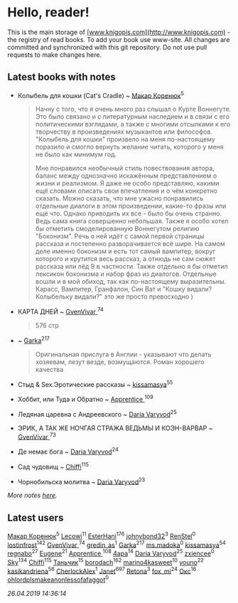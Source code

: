 # Hello, reader!
This is the main storage of [www.knigopis.com](http://www.knigopis.com) - the registry of read books.
To add your book use www-site. All changes are committed and synchronized with this git repository.
Do not use pull requests to make changes here.


## Latest books with notes
* Колыбель для кошки (Cat's Cradle) ~ [Макар Коренюк](users/126/126368737-vkontakte)<sup>5</sup>
    > Начну с того, что я очень много раз слышал о Курте Воннегуте. Это было связано и с литературным наследием и в связи с его политическими взглядами, а также с многими отсылками к его творчеству в произведениях музыкантов или философов. 
    > "Колыбель для кошки" произвело на меня по-настоящему поразило и смогло вернуть желание читать, которого у меня не было как минимум год. 
    > 
    > Мне понравился необычный стиль повествования автора, баланс между однозначно искажённым представлением о жизни и реализмом. 
    > Я даже не особо представляю, какими ещё словами описать свои впечатления и о чём конкретно сказать. Можно сказать, что мне ужасно понравились отдельные диалоги в этом произведении, какие-то фразы или ещё что. Однако приводить их все - было бы очень странно. Ведь сама книга совершенно небольшая. 
    > Также я особо хотел бы отметить смоделированную Воннегутом религию "Боконизм". Речь о ней идёт с самой первой страницы рассказа и постепенно разворачивается всё шире. На самом деле именно боконизм и есть тот самый вампитер, вокруг которого и крутится весь рассказ, а отнюдь не сам сюжет рассказа или лёд 9 в частности. 
    > Также отдельно я бы отметил лексикон боконизма и набор фраз из диалогов. Отдельные вошли и в мой обиход, так как по-настоящему выразительны. Карасс, Вампитер, Гранфалон, Син Ват и "Кошку видали? Колыбельку видали?" это же просто превосходно )

* КАРТА ДНЕЙ ~ [GvenVivar ](users/158/158266434925901-facebook)<sup>74</sup>
    > 576 стр

*  ~ [Garka](users/115/115753719718250012620-google)<sup>217</sup>
    > Оригинальная прислуга в Англии - указывают что делать хозяевам, лезут везде, возмущаются. Роман хорошего качества

* Стыд & Sex.Эротические рассказы ~ [kissamasya](users/684/68439978-vkontakte)<sup>55</sup>

* Хоббит, или Туда и Обратно ~ [Apprentice ](users/528/52821952-vkontakte)<sup>109</sup>

* Ледяная царевна с Андреевского ~ [Daria Varyvod](users/829/829893410524253-facebook)<sup>25</sup>

* ЭРИК, А ТАК ЖЕ НОЧГАЯ СТРАЖА  ВЕДЬМЫ И КОЭН-ВАРВАР ~ [GvenVivar ](users/158/158266434925901-facebook)<sup>73</sup>

* Де немає бога ~ [Daria Varyvod](users/829/829893410524253-facebook)<sup>24</sup>

* Сад чудовищ ~ [Chiffi](users/105/105831994080785626680-google)<sup>115</sup>

* Чорнобильска молитва ~ [Daria Varyvod](users/829/829893410524253-facebook)<sup>23</sup>


_More notes [here](latest_books_with_notes.md)._


## Latest users
[Макар Коренюк](users/126/126368737-vkontakte)<sup>5</sup> 
[Lecowi](users/521/521873425-vkontakte)<sup>11</sup> 
[EsterHani](users/305/30558181-vkontakte)<sup>176</sup> 
[johnybond32](users/304/304041461-yandex)<sup>3</sup> 
[RenStel](users/112/112563761151554776409-google)<sup>0</sup> 
[lostinfrost](users/217/217891524-vkontakte)<sup>142</sup> 
[GvenVivar ](users/158/158266434925901-facebook)<sup>74</sup> 
[gredin_as](users/277/277067555-vkontakte)<sup>1</sup> 
[Garka](users/115/115753719718250012620-google)<sup>217</sup> 
[ms.madoka](users/272/272093386-vkontakte)<sup>0</sup> 
[kissamasya](users/684/68439978-vkontakte)<sup>54</sup> 
[regnabo](users/870/870059322-yandex)<sup>27</sup> 
[Eugene](users/695/695244810674916-facebook)<sup>21</sup> 
[Apprentice ](users/528/52821952-vkontakte)<sup>108</sup> 
[4apa](users/117/117392596378069249667-google)<sup>14</sup> 
[Daria Varyvod](users/829/829893410524253-facebook)<sup>25</sup> 
[zxiencee](users/116/116459284797724113226-google)<sup>0</sup> 
[Sky](users/118/118049897850017649660-google)<sup>134</sup> 
[Chiffi](users/105/105831994080785626680-google)<sup>115</sup> 
[Таньчик](users/209/2096581563762610-facebook)<sup>15</sup> 
[borodach](users/157/15706320-vkontakte)<sup>162</sup> 
[marino4kasweet](users/992/99235108-yandex)<sup>10</sup> 
[youno](users/302/302928912-vkontakte)<sup>22</sup> 
[kasikandriena](users/152/152488954-vkontakte)<sup>56</sup> 
[CherlockAlex](users/100/100784255659089961550-google)<sup>1</sup> 
[Janet](users/108/108113656204404967440-google)<sup>697</sup> 
[Retona](users/531/531751113661013-facebook)<sup>3</sup> 
[fox_mi](users/220/220022778-vkontakte)<sup>24</sup> 
[Окс](users/102/102536471289425216982-google)<sup>16</sup> 
[ohlordplsmakeanonlessofafaggot](users/168/168352502-vkontakte)<sup>0</sup> 


_26.04.2019 14:36:14_
